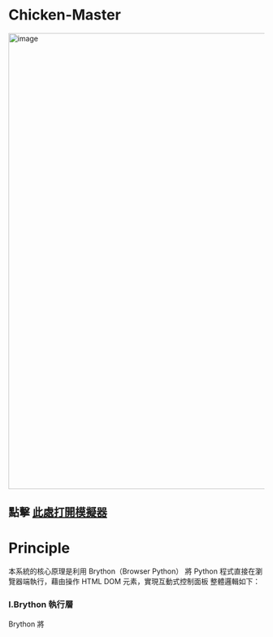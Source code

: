 # Chicken-Master

<img width="1233" height="898" alt="image" src="https://github.com/user-attachments/assets/b4014d9f-020f-4c54-9a7e-988a34c73cce" />

 ##  點擊 [此處打開模擬器](https://41423125-1.github.io/Chicken-Master/)

 # Principle
 

本系統的核心原理是利用 Brython（Browser Python） 將 Python 程式直接在瀏覽器端執行，藉由操作 HTML DOM 元素，實現互動式控制面板
整體邏輯如下：

### I.Brython 執行層

Brython 將 <script type="text/python"> 內的 Python 程式碼轉譯成 JavaScript，於瀏覽器內執行

透過 from browser import document, timer, window 操作 DOM、定時器與本地儲存

### II.資料運算層

使用者輸入雞的重量與選擇的腌料配方後，程式以 Python 計算所需：

各種調味料比例（依雞重量乘以比例係數）

烘烤溫度（根據重量分級）

烘烤時間（以每500克為25分鐘估算）

### III.資料展示層

計算結果（腌料比例、烘烤步驟）會即時更新至 HTML 介面中

利用 document.createElement 動態生成每個腌料項目的顯示方格

狀態儲存與歷史紀錄

每次的烘烤參數結果會保存到 window.localStorage

歷史紀錄可於右側面板查看，支援返回主頁

# Functions


模組	功能說明
1. 重量輸入區	使用者輸入雞重量 (500–5000g)，作為計算依據
2. 配方選擇區	四種腌料風味：Classic、Spicy、Herbal、Sweet，點選切換
3. 計算按鈕	按下後即時計算出腌料比例、烘烤溫度與時間
4. 結果顯示區	顯示腌料詳細表格與烘烤步驟說明
5. 歷史紀錄功能	顯示過去計算的烤雞紀錄，含時間、重量、溫度與配方摘要
6. 控制面板按鈕	模擬控制功能（Start、Temperature、Timer、Recipe）
7. 功能圖示面板	四大模式：Monitor、Recipe、History、Settings，可切換視圖
8. 即時時鐘	每分鐘更新一次當前時間顯示

# Architecture

整體採用三層架構設計：

## 1️.前端視覺層（HTML + CSS）

HTML 結構明確劃分：

.left-section: 控制與輸入功能

.right-section: 結果與歷史紀錄

CSS 採用 深色玻璃質感設計，搭配柔和的漸層與陰影效果，模擬高科技控制面板介面

## 2️. 邏輯運算層（Brython Python）

主要 Python 函數：

### 函數名稱	功能
calculate_marinade(weight, recipe_type)	根據重量與配方，計算各材料比例
calculate_roasting_temperature(weight)	決定烤箱溫度
calculate_roasting_time(weight)	計算烘烤時間
create_marinade_details(data)	動態生成腌料顯示表格
save_to_history() / load_from_history()	與 localStorage 交互，保存與載入紀錄
display_history()	動態生成歷史紀錄項目
set_active_recipe() / set_active_icon()	管理使用者選擇狀態
3️. 資料持久層（localStorage）

以 JSON 形式儲存使用者操作紀錄：自動於頁面載入時恢復歷史資料。

# 特色與延伸應用

1.完全以 Brython 實現 Python 前端互動，無需後端伺服器

2.支援 本地歷史記錄保存

3.架構清晰，可延伸為：智慧烤箱模擬控制系統；食譜管理面板；教學型程式實驗專案（Brython DOM 操作範例）
